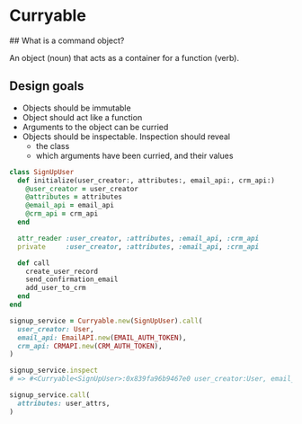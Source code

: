 Curryable
=========

## What is a command object?

An object (noun) that acts as a container for a function (verb).

## Design goals

* Objects should be immutable
* Object should act like a function
* Arguments to the object can be curried
* Objects should be inspectable. Inspection should reveal
  * the class
  * which arguments have been curried, and their values

```ruby
class SignUpUser
  def initialize(user_creator:, attributes:, email_api:, crm_api:)
    @user_creator = user_creator
    @attributes = attributes
    @email_api = email_api
    @crm_api = crm_api
  end

  attr_reader :user_creator, :attributes, :email_api, :crm_api
  private     :user_creator, :attributes, :email_api, :crm_api

  def call
    create_user_record
    send_confirmation_email
    add_user_to_crm
  end
end

signup_service = Curryable.new(SignUpUser).call(
  user_creator: User,
  email_api: EmailAPI.new(EMAIL_AUTH_TOKEN),
  crm_api: CRMAPI.new(CRM_AUTH_TOKEN),
)

signup_service.inspect
# => #<Curryable<SignUpUser>:0x839fa96b9467e0 user_creator:User, email_api:#<EmailAPI>, crm_api:#<CRMAPI>, attributes:>

signup_service.call(
  attributes: user_attrs,
)
```
